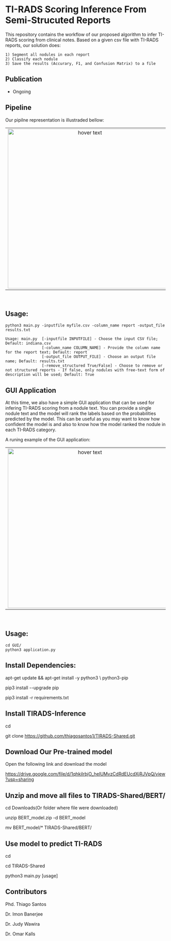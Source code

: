 # TI-RADS Scoring Inference From Semi-Strucuted Reports
This repository contains the workflow of our proposed algorithm to infer TI-RADS scoring from clinical notes. Based on a given csv file with TI-RADS reports, our solution does:

    1) Segment all nodules in each report
    2) Classify each nodule
    3) Save the results (Accurary, F1, and Confusion Matrix) to a file

## Publication

* Ongoing
	
    
## Pipeline
Our pipilne representation is illustraded bellow:
  <table border=0>
     <tr align='center' > 
        <td><img src="https://github.com/thiagosantos1/TIRADS-Shared/blob/main/Img/pipeline.png" width="500"                  title="hover text"></td>         
     </tr>
  </table>
</br>

## Usage:

    python3 main.py -inputfile myfile.csv -column_name report -output_file results.txt
    
    Usage: main.py 	[-inputfile INPUTFILE] - Choose the input CSV file; Default: indiana.csv
    				[-column_name COLUMN_NAME] - Provide the column name for the report text; Default: report
               		[-output_file OUTPUT_FILE] - Choose an output file name; Default: results.txt
               		[-remove_structured True/False] - Choose to remove or not structured reports - If false, only nodules with free-text form of description will be used; Default: True


## GUI Application
At this time, we also have a simple GUI application that can be used for infering TI-RADS scoring from a nodule text. You can provide a single nodule text and the model will rank the labels based on the probabilities predicted by the model. This can be useful as you may want to know how confident the model is and also to know how the model ranked the nodule in each TI-RADS category.

A runing example of the GUI application:
  <table border=0>
     <tr align='center' > 
        <td><img src="https://github.com/thiagosantos1/TIRADS-Shared/blob/main/Img/gui_example.png" width="500"                  title="hover text"></td>         
     </tr>
  </table>
</br>

## Usage:

    cd GUI/
    python3 application.py 
    
## Install Dependencies:

apt-get update && apt-get install -y python3 \ python3-pip


pip3 install --upgrade pip


pip3 install -r requirements.txt


## Install TIRADS-Inference

cd 

git clone https://github.com/thiagosantos1/TIRADS-Shared.git 


## Download Our Pre-trained model

Open the following link and download the model

https://drive.google.com/file/d/1qhkilrbjO_heIUMvzCdRdEUcdXjRJVpQ/view?usp=sharing


## Unzip and move all files to TIRADS-Shared/BERT/

cd Downloads(Or folder where file were downloaded)

unzip BERT_model.zip -d BERT_model

mv BERT_model/* TIRADS-Shared/BERT/

## Use model to predict TI-RADS
cd

cd TIRADS-Shared

python3 main.py [usage]



## Contributors



Phd. Thiago Santos

Dr. Imon Banerjee

Dr. Judy Wawira

Dr. Omar Kalls
